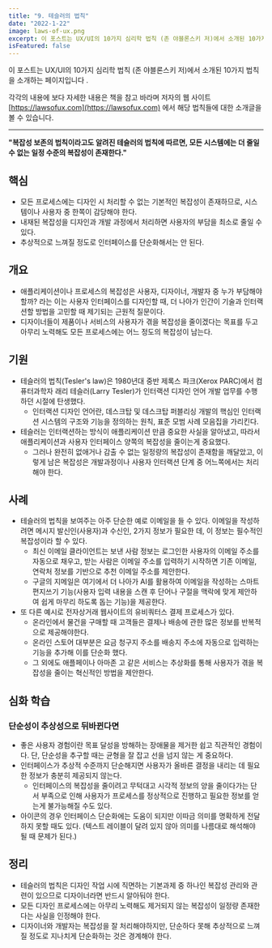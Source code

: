 ```yaml
---
title: "9. 테슬러의 법칙"
date: "2022-1-22"
image: laws-of-ux.png
excerpt: 이 포스트는 UX/UI의 10가지 심리학 법칙 (존 야블론스키 저)에서 소개된 10가지 법칙을 소개하는 페이지입니다 .
isFeatured: false
---
```


이 포스트는 UX/UI의 10가지 심리학 법칙 (존 야블론스키 저)에서 소개된 10가지 법칙을 소개하는 페이지입니다 .

각각의 내용에 보다 자세한 내용은 책을 참고 바라며 저자의 웹 사이트 [https://lawsofux.com](https://lawsofux.com) 에서 해당 법칙들에 대한 소개글을 볼 수 있습니다.

---

**"복잡성 보존의 법칙이라고도 알려진 테슬러의 법칙에 따르면, 모든 시스템에는 더 줄일 수 없는 일정 수준의 복잡성이 존재한다."**

## 핵심

- 모든 프로세스에는 디자인 시 처리할 수 없는 기본적인 복잡성이 존재하므로, 시스템이나 사용자 중 한쪽이 감당해야 한다.
- 내재된 복잡성을 디자인과 개발 과정에서 처리하면 사용자의 부담을 최소로 줄일 수 있다.
- 추상적으로 느껴질 정도로 인터페이스를 단순화해서는 안 된다.

## 개요

- 애플리케이션이나 프로세스의 복잡성은 사용자, 디자이너, 개발자 중 누가 부담해야 할까? 라는 이는 사용자 인터페이스를 디자인할 때, 더 나아가 인간이 기술과 인터랙션할 방법을 고민할 때 제기되는 근원적 질문이다.
- 디자이너들이 제품이나 서비스의 사용자가 겪을 복잡성을 줄이겠다는 목표를 두고 아무리 노력해도 모든 프로세스에는 어느 정도의 복잡성이 남는다.

## 기원

- 테슬러의 법칙(Tesler's law)은 1980년대 중반 제록스 파크(Xerox PARC)에서 컴퓨터과학자 래리 테슬러(Larry Tesler)가 인터랙션 디자인 언어 개발 업무를 수행하던 시절에 탄생했다.
  - 인터랙션 디자인 언어란, 데스크탑 및 데스크탑 퍼블리싱 개발의 핵심인 인터랙션 시스템의 구조와 기능을 정의하는 원칙, 표준 모범 사례 모음집을 가리킨다.
- 테슬러는 인터랙션하는 방식이 애플리케이션 만큼 중요한 사실을 알아냈고, 따라서 애플리케이션과 사용자 인터페이스 양쪽의 복잡성을 줄이는게 중요했다.
  - 그러나 완전히 없애거나 감출 수 없는 일정량의 복잡성이 존재함을 깨달았고, 이렇게 남은 복잡성은 개발과정이나 사용자 인터랙션 단계 중 어느쪽에서는 처리해야 한다.

## 사례

- 테슬러의 법칙을 보여주는 아주 단순한 예로 이메일을 들 수 있다. 이메일을 작성하려면 메시지 발신인(사용자)과 수신인, 2가지 정보가 필요한 데, 이 정보는 필수적인 복잡성이라 할 수 있다.
  - 최신 이메일 클라이언트는 보낸 사람 정보는 로그인한 사용자의 이메일 주소를 자동으로 채우고, 받는 사람은 이메일 주소를 입력하기 시작하면 기존 이메일, 연락처 정보를 기반으로 추천 이메일 주소를 제안한다.
  - 구글의 지메일은 여기에서 더 나아가 AI를 활용하여 이메일을 작성하는 스마트 편지쓰기 기능(사용자 입력 내용을 스캔 후 단어나 구절을 맥락에 맞게 제안하여 쉽게 마무리 하도록 돕는 기능)을 제공한다.
- 또 다른 예시로 전자상거래 웹사이트의 유비쿼터스 결제 프로세스가 있다.
  - 온라인에서 물건을 구매할 때 고객들은 결제나 배송에 관한 많은 정보를 반복적으로 제공해야한다.
  - 온라인 스토어 대부분은 요금 청구지 주소를 배송지 주소에 자동으로 입력하는 기능을 추가해 이를 단순화 했다.
  - 그 외에도 애플페이나 아마존 고 같은 서비스는 추상화를 통해 사용자가 겪을 복잡성을 줄이는 혁신적인 방법을 제안한다.

## 심화 학습

### 단순성이 추상성으로 뒤바뀐다면

- 좋은 사용자 경험이란 목표 달성을 방해하는 장애물을 제거한 쉽고 직관적인 경험이다. 단, 단순성을 추구할 때는 균형을 잘 잡고 선을 넘지 않는 게 중요하다.
- 인터페이스가 추상적 수준까지 단순해지면 사용자가 올바른 결정을 내리는 데 필요한 정보가 충분히 제공되지 않는다.
  - 인터페이스의 복잡성을 줄이려고 무턱대고 시각적 정보의 양을 줄이다가는 단서 부족으로 인해 사용자가 프로세스를 정상적으로 진행하고 필요한 정보를 얻는게 불가능해질 수도 있다.
- 아이콘의 경우 인터페이스 단순화에는 도움이 되지만 이따금 의미를 명확하게 전달하지 못할 때도 있다. (텍스트 레이블이 달려 있지 않아 의미를 나름대로 해석해야 될 때 문제가 된다.)

## 정리

- 테슬러의 법칙은 디자인 작업 시에 직면하는 기본과제 중 하나인 복잡성 관리와 관련이 있으므로 디자이너라면 반드시 알아둬야 한다.
- 모든 디자인 프로세스에는 아무리 노력해도 제거되지 않는 복잡성이 일정량 존재한다는 사실을 인정해야 한다.
- 디자이너와 개발자는 복잡성을 잘 처리해야하지만, 단순하다 못해 추상적으로 느껴질 정도로 지나치게 단순화하는 것은 경계해야 한다.
